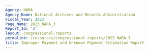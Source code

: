 ```yaml
---
Agency: NARA
Agency_Name: National Archives and Records Administration
Fiscal_Year: 2023
Page_Name: 2023_NARA_3
Report_Id: '3'
layout: congressional-reports
permalink: /resources/congressional-reports/2023_NARA_3
title: Improper Payment and Unknown Payment Estimation Report
---
```

